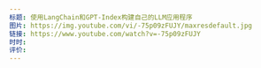 ```yaml
---
标题: 使用LangChain和GPT-Index构建自己的LLM应用程序
图片: https://img.youtube.com/vi/-75p09zFUJY/maxresdefault.jpg
链接: https://www.youtube.com/watch?v=-75p09zFUJY
时时: 
评价:
---
```


